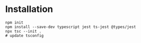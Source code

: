 # Installation

    npm init
    npm install --save-dev typescript jest ts-jest @types/jest
    npx tsc --init .
    # update tsconfig
